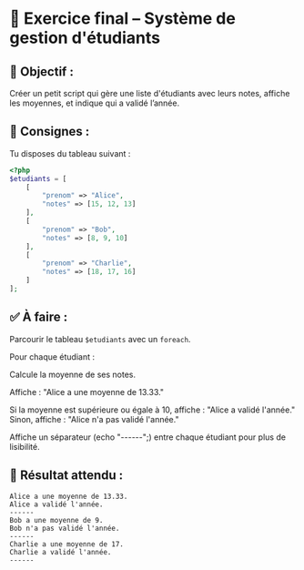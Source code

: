 # 🧩 Exercice final – Système de gestion d'étudiants

## 🎯 Objectif :

Créer un petit script qui gère une liste d'étudiants avec leurs notes, affiche les moyennes, et indique qui a validé l’année.

## 🔧 Consignes :

Tu disposes du tableau suivant :

```php
<?php
$etudiants = [
    [
        "prenom" => "Alice",
        "notes" => [15, 12, 13]
    ],
    [
        "prenom" => "Bob",
        "notes" => [8, 9, 10]
    ],
    [
        "prenom" => "Charlie",
        "notes" => [18, 17, 16]
    ]
];
```

## ✅ À faire :

Parcourir le tableau `$etudiants` avec un `foreach`.

Pour chaque étudiant :

Calcule la moyenne de ses notes.

Affiche :
"Alice a une moyenne de 13.33."

Si la moyenne est supérieure ou égale à 10, affiche :
"Alice a validé l'année."
Sinon, affiche : "Alice n'a pas validé l'année."

Affiche un séparateur (echo "------";) entre chaque étudiant pour plus de lisibilité.

## 📝 Résultat attendu :

```shell
Alice a une moyenne de 13.33.
Alice a validé l'année.
------
Bob a une moyenne de 9.
Bob n'a pas validé l'année.
------
Charlie a une moyenne de 17.
Charlie a validé l'année.
------
```